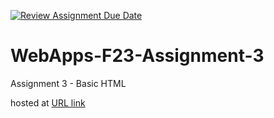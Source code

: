 [![Review Assignment Due Date](https://classroom.github.com/assets/deadline-readme-button-24ddc0f5d75046c5622901739e7c5dd533143b0c8e959d652212380cedb1ea36.svg)](https://classroom.github.com/a/q2-Q7VCy)
# WebApps-F23-Assignment-3
Assignment 3 - Basic HTML

hosted at [URL link](https://44-563-webapps-f23.github.io/44563-webapps-f23-assignment3-ShivaRamReddyMarthala/)